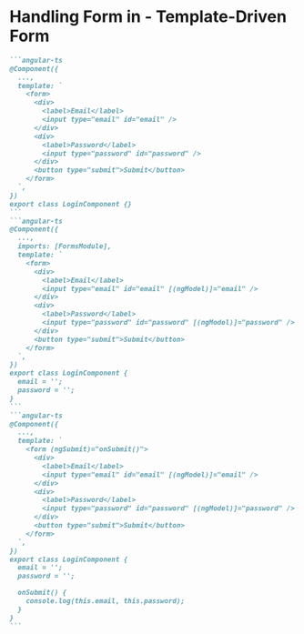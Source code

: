 # Handling Form in <Angular /> - Template-Driven Form

````md magic-move {class:'!children:overflow-x-hidden !children:overflow-y-auto !children:max-h-[450px]'}
```angular-ts
@Component({
  ...,
  template: `
    <form>
      <div>
        <label>Email</label>
        <input type="email" id="email" />
      </div>
      <div>
        <label>Password</label>
        <input type="password" id="password" />
      </div>
      <button type="submit">Submit</button>
    </form>
  `,
})
export class LoginComponent {}
```
```angular-ts
@Component({
  ...,
  imports: [FormsModule],
  template: `
    <form>
      <div>
        <label>Email</label>
        <input type="email" id="email" [(ngModel)]="email" />
      </div>
      <div>
        <label>Password</label>
        <input type="password" id="password" [(ngModel)]="password" />
      </div>
      <button type="submit">Submit</button>
    </form>
  `,
})
export class LoginComponent {
  email = '';
  password = '';
}
```
```angular-ts
@Component({
  ...,
  template: `
    <form (ngSubmit)="onSubmit()">
      <div>
        <label>Email</label>
        <input type="email" id="email" [(ngModel)]="email" />
      </div>
      <div>
        <label>Password</label>
        <input type="password" id="password" [(ngModel)]="password" />
      </div>
      <button type="submit">Submit</button>
    </form>
  `,
})
export class LoginComponent {
  email = '';
  password = '';

  onSubmit() {
    console.log(this.email, this.password);
  }
}
```
````
